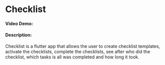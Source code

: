 # Checklist
#### Video Demo:  <URL HERE>
#### Description:
Checklist is a flutter app that allows the user to create checklist templates, activate the checklists, complete the checklists, see after who did the checklist, which tasks is all was completed and how long it took.
